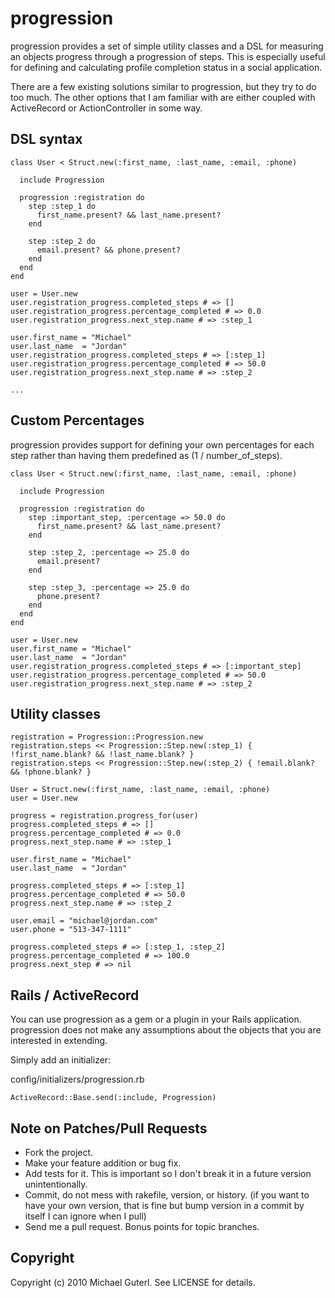 # progression

progression provides a set of simple utility classes and a DSL for
measuring an objects progress through a progression of steps.  This is
especially useful for defining and calculating profile completion
status in a social application.

There are a few existing solutions similar to progression, but they
try to do too much.  The other options that I am familiar with are
either coupled with ActiveRecord or ActionController in some way.

## DSL syntax

    class User < Struct.new(:first_name, :last_name, :email, :phone)

      include Progression

      progression :registration do
        step :step_1 do
          first_name.present? && last_name.present?
        end

        step :step_2 do
          email.present? && phone.present?
        end
      end
    end

    user = User.new
    user.registration_progress.completed_steps # => []
    user.registration_progress.percentage_completed # => 0.0
    user.registration_progress.next_step.name # => :step_1

    user.first_name = "Michael"
    user.last_name  = "Jordan"
    user.registration_progress.completed_steps # => [:step_1]
    user.registration_progress.percentage_completed # => 50.0
    user.registration_progress.next_step.name # => :step_2

    ...

## Custom Percentages

progression provides support for defining your own percentages for
each step rather than having them predefined as (1 / number_of_steps).

    class User < Struct.new(:first_name, :last_name, :email, :phone)

      include Progression

      progression :registration do
        step :important_step, :percentage => 50.0 do
          first_name.present? && last_name.present?
        end

        step :step_2, :percentage => 25.0 do
          email.present?
        end

        step :step_3, :percentage => 25.0 do
          phone.present?
        end
      end
    end

    user = User.new
    user.first_name = "Michael"
    user.last_name  = "Jordan"
    user.registration_progress.completed_steps # => [:important_step]
    user.registration_progress.percentage_completed # => 50.0
    user.registration_progress.next_step.name # => :step_2


## Utility classes

    registration = Progression::Progression.new
    registration.steps << Progression::Step.new(:step_1) { !first_name.blank? && !last_name.blank? }
    registration.steps << Progression::Step.new(:step_2) { !email.blank? && !phone.blank? }

    User = Struct.new(:first_name, :last_name, :email, :phone)
    user = User.new

    progress = registration.progress_for(user)
    progress.completed_steps # => []
    progress.percentage_completed # => 0.0
    progress.next_step.name # => :step_1

    user.first_name = "Michael"
    user.last_name  = "Jordan"

    progress.completed_steps # => [:step_1]
    progress.percentage_completed # => 50.0
    progress.next_step.name # => :step_2

    user.email = "michael@jordan.com"
    user.phone = "513-347-1111"

    progress.completed_steps # => [:step_1, :step_2]
    progress.percentage_completed # => 100.0
    progress.next_step # => nil

## Rails / ActiveRecord

You can use progression as a gem or a plugin in your Rails application.  progression does not make any assumptions about the objects that you are interested in extending.

Simply add an initializer:

config/initializers/progression.rb

    ActiveRecord::Base.send(:include, Progression)

## Note on Patches/Pull Requests

* Fork the project.
* Make your feature addition or bug fix.
* Add tests for it. This is important so I don't break it in a
  future version unintentionally.
* Commit, do not mess with rakefile, version, or history.
  (if you want to have your own version, that is fine but bump version in a commit by itself I can ignore when I pull)
* Send me a pull request. Bonus points for topic branches.

## Copyright

Copyright (c) 2010 Michael Guterl. See LICENSE for details.

